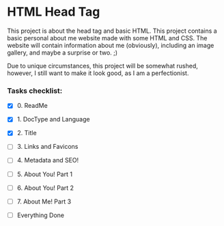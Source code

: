 # HTML Head Tag

This project is about the head tag and basic HTML. This project contains a basic
personal about me website made with some HTML and CSS. The website will contain
information about me (obviously), including an image gallery, and maybe a surprise
or two. ;)

Due to unique circumstances, this project will be somewhat rushed, however, I still want
to make it look good, as I am a perfectionist.

### Tasks checklist:
- [X] ‎0. ReadMe
- [X] ‎1. DocType and Language
- [X] ‎2. Title
- [ ] ‎3. Links and Favicons
- [ ] ‎4. Metadata and SEO!
- [ ] ‎5. About You! Part 1
- [ ] ‎6. About You! Part 2
- [ ] ‎7. About Me! Part 3


- [ ] ‎Everything Done